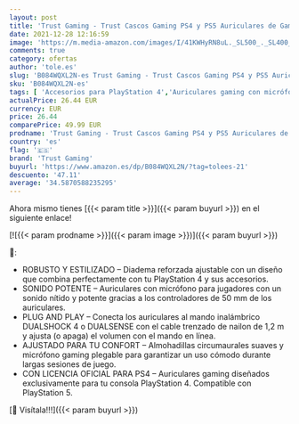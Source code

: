 ```yaml
---
layout: post
title: 'Trust Gaming - Trust Cascos Gaming PS4 y PS5 Auriculares de Gaming GXT 488 Forze-G  Licencia Oficial para PlayStation  Micrófono Plegable  Altavoces Activos de 50 mm  Cable Trenzado de Nailon de 1.2 m  Gris'
date: 2021-12-28 12:16:59
image: 'https://m.media-amazon.com/images/I/41KWHyRN8uL._SL500_._SL400_.jpg'
comments: true
category: ofertas
author: 'tole.es'
slug: 'B084WQXL2N-es Trust Gaming - Trust Cascos Gaming PS4 y PS5 Auriculares...'
sku: 'B084WQXL2N-es'
tags: [ 'Accesorios para PlayStation 4','Auriculares gaming con micrófono para PlayStation 4','Electrónica','Hardware y juegos para PlayStation 4','Hardware y juegos para PlayStation 5','Videojuegos','playstation','ps4','ps5','trust gaming', ]
actualPrice: 26.44 EUR
currency: EUR
price: 26.44
comparePrice: 49.99 EUR
prodname: 'Trust Gaming - Trust Cascos Gaming PS4 y PS5 Auriculares de Gaming GXT 488 Forze-G  Licencia Oficial para PlayStation  Micrófono Plegable  Altavoces Activos de 50 mm  Cable Trenzado de Nailon de 1.2 m  Gris'
country: 'es'
flag: '🇪🇸'
brand: 'Trust Gaming'
buyurl: 'https://www.amazon.es/dp/B084WQXL2N/?tag=tolees-21'
descuento: '47.11'
average: '34.5870588235295'
---
```


Ahora mismo tienes [{{< param title >}}]({{< param buyurl >}}) en el siguiente enlace!

[![{{< param prodname >}}]({{< param image >}})]({{< param buyurl >}})

🔎:

- ROBUSTO Y ESTILIZADO – Diadema reforzada ajustable con un diseño que combina perfectamente con tu PlayStation 4 y sus accesorios.
- SONIDO POTENTE – Auriculares con micrófono para jugadores con un sonido nítido y potente gracias a los controladores de 50 mm de los auriculares.
- PLUG AND PLAY – Conecta los auriculares al mando inalámbrico DUALSHOCK 4 o DUALSENSE con el cable trenzado de nailon de 1,2 m y ajusta (o apaga) el volumen con el mando en línea.
- AJUSTADO PARA TU CONFORT – Almohadillas circumaurales suaves y micrófono gaming plegable para garantizar un uso cómodo durante largas sesiones de juego.
- CON LICENCIA OFICIAL PARA PS4 – Auriculares gaming diseñados exclusivamente para tu consola PlayStation 4. Compatible con PlayStation 5.

[🛒 Visítala!!!]({{< param buyurl >}})
